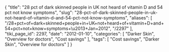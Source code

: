 {
    "title": "28 pct of dark skinned people in UK not heard of vitamin D and 54 pct not know symptoms",
    "slug": "28-pct-of-dark-skinned-people-in-uk-not-heard-of-vitamin-d-and-54-pct-not-know-symptoms",
    "aliases": [
        "/28+pct+of+dark+skinned+people+in+UK+not+heard+of+vitamin+D+and+54+pct+not+know+symptoms+\u2013+Jan+2012",
        "/2297"
    ],
    "tiki_page_id": 2297,
    "date": "2012-01-10",
    "categories": [
        "Darker Skin",
        "Overview for doctors",
        "Cost savings"
    ],
    "tags": [
        "Cost savings",
        "Darker Skin",
        "Overview for doctors"
    ]
}